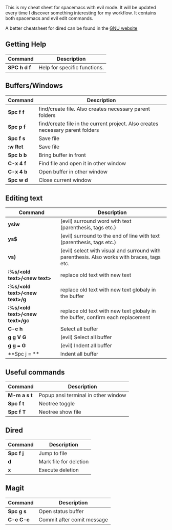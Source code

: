 This is my cheat sheet for spacemacs with evil mode. It will be updated every time
I discover something interesting for my workflow. It contains both spacemacs and evil edit
commands.


A better cheatsheet for dired can be found in the [ GNU website ]( https://www.gnu.org/software/emacs/refcards/pdf/dired-ref.pdf )


## Getting Help

Command         | Description
----------------|---------------------------------------------------------
 **SPC h d f**  |Help for specific functions.


## Buffers/Windows
Command      | Description
-------------|---------------------------------------------------------
**Spc f f**  | find/create file. Also creates necessary parent folders
**Spc p f**  | find/create file in the current project. Also creates necessary parent folders
**Spc f s**  | Save file
**:w Ret**   | Save file
**Spc b b**  | Bring buffer in front
**C-x 4 f**  | Find file and open it in other window
**C-x 4 b**  | Open buffer in other window
**Spc w d**  | Close current window


## Editing text
Command                                      |Description
---------------------------------------------|---------------------------
**ysiw**                                     | (evil) surround word with text (parenthesis, tags etc.)
**ys$**                                      | (evil) surround to the end of line with text (parenthesis, tags etc.)
**vs)**                                      | (evil) select with visual and surround with parenthesis. Also works with braces, tags etc.
**:%s/&lt;old text&gt;/&lt;new text&gt;**    | replace old text with new text
**:%s/&lt;old text&gt;/&lt;new text&gt;/g**  | replace old text with new text globaly in the buffer
**:%s/&lt;old text&gt;/&lt;new text&gt;/gc** | replace old text with new text globaly in the buffer, confirm each replacement
**C-c h**                                    | Select all buffer
**g g V G**                                  | (evil) Select all buffer
**g g = G**                                  | (evil) Indent all buffer
**Spc j = **                                 | Indent all buffer


## Useful commands
Command      |Description
-------------|---------------------------
**M-m a s t**| Popup ansi terminal in other window
**Spc f t**  | Neotree toggle
**Spc f T**  | Neotree show file


## Dired
Command      |Description
-------------|---------------------------
**Spc f j**  | Jump to file
**d**        | Mark file for deletion
**x**        | Execute deletion


## Magit
Command      |Description
-------------|---------------------------
**Spc g s**  | Open status buffer
**C-c C-c**  | Commit after comit message
